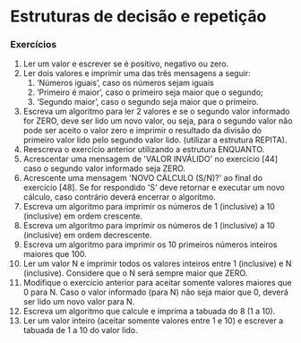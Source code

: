 # Estruturas de decisão e repetição

### Exercícios

1. Ler um valor e escrever se é positivo, negativo ou zero. 
2. Ler dois valores e imprimir uma das três mensagens a seguir: 
   1. ‘Números iguais’, caso os números sejam iguais 
   2. ‘Primeiro é maior’, caso o primeiro seja maior que o segundo; 
   3. ‘Segundo maior’, caso o segundo seja maior que o primeiro.
3. Escreva um algoritmo para ler 2 valores e se o segundo valor informado for ZERO, deve ser lido um novo valor, ou seja, para o segundo valor não pode ser aceito o valor zero e imprimir o resultado da divisão do primeiro valor lido pelo segundo valor lido. \(utilizar a estrutura REPITA\).
4. Reescreva o exercício anterior utilizando a estrutura ENQUANTO.
5. Acrescentar uma mensagem de 'VALOR INVÁLIDO' no exercício \[44\] caso o segundo valor informado seja ZERO.
6. Acrescente uma mensagem 'NOVO CÁLCULO \(S/N\)?' ao final do exercício \[48\]. Se for respondido 'S' deve retornar e executar um novo cálculo, caso contrário deverá encerrar o algoritmo.
7. Escreva um algoritmo para imprimir os números de 1 \(inclusive\) a 10 \(inclusive\) em ordem crescente. 
8. Escreva um algoritmo para imprimir os números de 1 \(inclusive\) a 10 \(inclusive\) em ordem decrescente. 
9. Escreva um algoritmo para imprimir os 10 primeiros números inteiros maiores que 100. 
10. Ler um valor N e imprimir todos os valores inteiros entre 1 \(inclusive\) e N \(inclusive\). Considere que o N será sempre maior que ZERO. 
11. Modifique o exercício anterior para aceitar somente valores maiores que 0 para N. Caso o valor informado \(para N\) não seja maior que 0, deverá ser lido um novo valor para N. 
12. Escreva um algoritmo que calcule e imprima a tabuada do 8 \(1 a 10\). 
13. Ler um valor inteiro \(aceitar somente valores entre 1 e 10\) e escrever a tabuada de 1 a 10 do valor lido.

